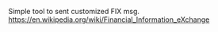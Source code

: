 Simple tool to sent customized FIX msg. 
https://en.wikipedia.org/wiki/Financial_Information_eXchange
